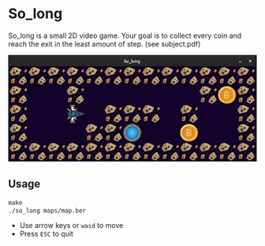
# So_long

So_long is a small 2D video game.
Your goal is to collect every coin and reach the exit in the least amount of step. (see subject.pdf)


![so_long](./image/so_long.png)


## Usage

```
make
./so_long maps/map.ber
```

- Use arrow keys or `wasd` to move
- Press `ESC` to quit
